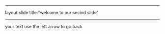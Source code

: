 _ _ _
layout:slide
title:"welcome to our secind slide"
_ _ _
your text
use the left arrow to go back
